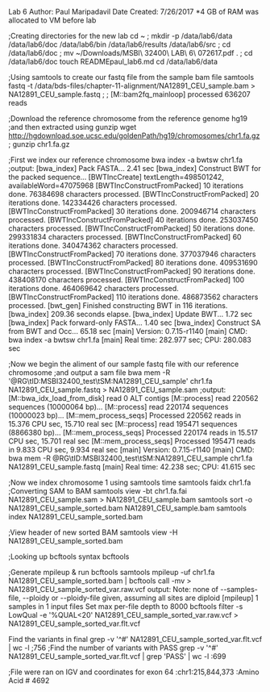 Lab 6
Author: Paul Maripadavil
Date Created: 7/26/2017
*4 GB of RAM was allocated to VM before lab

;Creating directories for the new lab
  cd ~ ;
  mkdir -p /data/lab6/data /data/lab6/doc /data/lab6/bin /data/lab6/results /data/lab6/src ;
  cd /data/lab6/doc ;
  mv ~/Downloads/MSBI\ 32400\ LAB\ 6\ 072617.pdf . ;
  cd /data/lab6/doc
  touch READMEpaul_lab6.md
  cd /data/lab6/data

  ;Using samtools to create our fastq file from the sample bam file
  samtools fastq -t /data/bds-files/chapter-11-alignment/NA12891_CEU_sample.bam  > NA12891_CEU_sample.fastq ;
  ; [M::bam2fq_mainloop] processed 636207 reads

  ;Download the reference chromosome from the reference genome hg19
  ;and then extracted using gunzip
  wget http://hgdownload.soe.ucsc.edu/goldenPath/hg19/chromosomes/chr1.fa.gz ;
  gunzip chr1.fa.gz

  ;First we index our reference chromosome
  bwa index -a bwtsw chr1.fa
  ;output:
  [bwa_index] Pack FASTA... 2.41 sec
  [bwa_index] Construct BWT for the packed sequence...
  [BWTIncCreate] textLength=498501242, availableWord=47075968
  [BWTIncConstructFromPacked] 10 iterations done. 76384698 characters processed.
  [BWTIncConstructFromPacked] 20 iterations done. 142334426 characters processed.
  [BWTIncConstructFromPacked] 30 iterations done. 200946714 characters processed.
  [BWTIncConstructFromPacked] 40 iterations done. 253037450 characters processed.
  [BWTIncConstructFromPacked] 50 iterations done. 299331834 characters processed.
  [BWTIncConstructFromPacked] 60 iterations done. 340474362 characters processed.
  [BWTIncConstructFromPacked] 70 iterations done. 377037946 characters processed.
  [BWTIncConstructFromPacked] 80 iterations done. 409531690 characters processed.
  [BWTIncConstructFromPacked] 90 iterations done. 438408170 characters processed.
  [BWTIncConstructFromPacked] 100 iterations done. 464069642 characters processed.
  [BWTIncConstructFromPacked] 110 iterations done. 486873562 characters processed.
  [bwt_gen] Finished constructing BWT in 116 iterations.
  [bwa_index] 209.36 seconds elapse.
  [bwa_index] Update BWT... 1.72 sec
  [bwa_index] Pack forward-only FASTA... 1.40 sec
  [bwa_index] Construct SA from BWT and Occ... 65.18 sec
  [main] Version: 0.7.15-r1140
  [main] CMD: bwa index -a bwtsw chr1.fa
  [main] Real time: 282.977 sec; CPU: 280.083 sec

  ;Now we begin the aliment of our sample fastq file with our reference chromosome
  ;and output a sam file
  bwa mem -R '@RG\tID:MSBI32400_test\tSM:NA12891_CEU_sample' chr1.fa NA12891_CEU_sample.fastq > NA12891_CEU_sample.sam
  ;output:  
    [M::bwa_idx_load_from_disk] read 0 ALT contigs
    [M::process] read 220562 sequences (10000064 bp)...
    [M::process] read 220174 sequences (10000023 bp)...
    [M::mem_process_seqs] Processed 220562 reads in 15.376 CPU sec, 15.710 real sec
    [M::process] read 195471 sequences (8866380 bp)...
    [M::mem_process_seqs] Processed 220174 reads in 15.517 CPU sec, 15.701 real sec
    [M::mem_process_seqs] Processed 195471 reads in 9.833 CPU sec, 9.934 real sec
    [main] Version: 0.7.15-r1140
    [main] CMD: bwa mem -R @RG\tID:MSBI32400_test\tSM:NA12891_CEU_sample chr1.fa NA12891_CEU_sample.fastq
    [main] Real time: 42.238 sec; CPU: 41.615 sec

 ;Now we index chromosome 1 using samtools
  time samtools faidx chr1.fa
  ;Converting SAM to BAM
  samtools view -bt chr1.fa.fai NA12891_CEU_sample.sam > NA12891_CEU_sample.bam
  samtools sort -o NA12891_CEU_sample_sorted.bam NA12891_CEU_sample.bam
  samtools index NA12891_CEU_sample_sorted.bam

 ;View header of new sorted BAM
  samtools view -H NA12891_CEU_sample_sorted.bam

 ;Looking up bcftools syntax
  bcftools

 ;Generate mpileup & run bcftools
  samtools mpileup -uf chr1.fa NA12891_CEU_sample_sorted.bam | bcftools call -mv > NA12891_CEU_sample_sorted_var.raw.vcf
  output:
    Note: none of --samples-file, --ploidy or --ploidy-file given, assuming all sites are diploid
    [mpileup] 1 samples in 1 input files
    <mpileup> Set max per-file depth to 8000
  bcftools filter -s LowQual -e '%QUAL<20' NA12891_CEU_sample_sorted_var.raw.vcf > NA12891_CEU_sample_sorted_var.flt.vcf

  Find the variants in final
  grep -v '^#' NA12891_CEU_sample_sorted_var.flt.vcf | wc -l
  ;756
  ;Find the number of variants with PASS
  grep -v '^#' NA12891_CEU_sample_sorted_var.flt.vcf | grep 'PASS' | wc -l
  :699

  ;File were ran on IGV and coordinates for exon 64
  :chr1:215,844,373
  :Amino Acid # 4692
